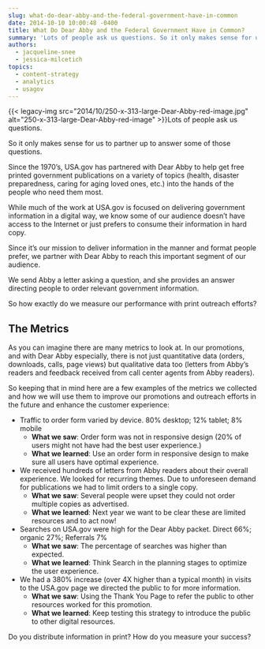 ```yaml
---
slug: what-do-dear-abby-and-the-federal-government-have-in-common
date: 2014-10-10 10:00:48 -0400
title: What Do Dear Abby and the Federal Government Have in Common?
summary: 'Lots of people ask us questions. So it only makes sense for us to partner up to answer some of those questions. Since the 1970’s, USA.gov has partnered with Dear Abby to help get free printed government publications on a variety of topics (health, disaster preparedness, caring for aging loved ones,'
authors:
  - jacqueline-snee
  - jessica-milcetich
topics:
  - content-strategy
  - analytics
  - usagov
---
```


{{< legacy-img src="2014/10/250-x-313-large-Dear-Abby-red-image.jpg" alt="250-x-313-large-Dear-Abby-red-image" >}}Lots of people ask us questions.

So it only makes sense for us to partner up to answer some of those questions.

Since the 1970’s, USA.gov has partnered with Dear Abby to help get free printed government publications on a variety of topics (health, disaster preparedness, caring for aging loved ones, etc.) into the hands of the people who need them most.

While much of the work at USA.gov is focused on delivering government information in a digital way, we know some of our audience doesn’t have access to the Internet or just prefers to consume their information in hard copy.

Since it’s our mission to deliver information in the manner and format people prefer, we partner with Dear Abby to reach this important segment of our audience.

We send Abby a letter asking a question, and she provides an answer directing people to order relevant government information.

So how exactly do we measure our performance with print outreach efforts?

## The Metrics

As you can imagine there are many metrics to look at. In our promotions, and with Dear Abby especially, there is not just quantitative data (orders, downloads, calls, page views) but qualitative data too (letters from Abby’s readers and feedback received from call center agents from Abby readers).

So keeping that in mind here are a few examples of the metrics we collected and how we will use them to improve our promotions and outreach efforts in the future and enhance the customer experience:

  * Traffic to order form varied by device. 80% desktop; 12% tablet; 8% mobile 
      * **What we saw**: Order form was not in responsive design (20% of users might not have had the best user experience.)
      * **What we learned**: Use an order form in responsive design to make sure all users have optimal experience.
  * We received hundreds of letters from Abby readers about their overall experience. We looked for recurring themes. Due to unforeseen demand for publications we had to limit orders to a single copy. 
      * **What we saw**: Several people were upset they could not order multiple copies as advertised.
      * **What we learned**: Next year we want to be clear these are limited resources and to act now!
  * Searches on USA.gov were high for the Dear Abby packet. Direct 66%; organic 27%; Referrals 7% 
      * **What we saw**: The percentage of searches was higher than expected.
      * **What we learned**: Think Search in the planning stages to optimize the user experience.
  * We had a 380% increase (over 4X higher than a typical month) in visits to the USA.gov page we directed the public to for more information. 
      * **What we saw**: Using the Thank You Page to refer the public to other resources worked for this promotion.
      * **What we learned**: Keep testing this strategy to introduce the public to other digital resources.

Do you distribute information in print? How do you measure your success?